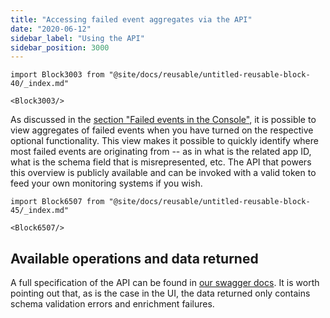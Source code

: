 ```yaml
---
title: "Accessing failed event aggregates via the API"
date: "2020-06-12"
sidebar_label: "Using the API"
sidebar_position: 3000
---
```


```mdx-code-block
import Block3003 from "@site/docs/reusable/untitled-reusable-block-40/_index.md"

<Block3003/>
```

As discussed in the [section "Failed events in the Console"](/docs/managing-data-quality/monitoring-failed-events/ui/index.md), it is possible to view aggregates of failed events when you have turned on the respective optional functionality. This view makes it possible to quickly identify where most failed events are originating from -- as in what is the related app ID, what is the schema field that is misrepresented, etc. The API that powers this overview is publicly available and can be invoked with a valid token to feed your own monitoring systems if you wish.

```mdx-code-block
import Block6507 from "@site/docs/reusable/untitled-reusable-block-45/_index.md"

<Block6507/>
```

## Available operations and data returned

A full specification of the API can be found in [our swagger docs](https://console.snowplowanalytics.com/api/msc/v1/docs/index.html?url=/api/msc/v1/docs/docs.yaml#/Metrics/getOrganizationsOrganizationidMetricsV1PipelinesPipelineidFailed-events). It is worth pointing out that, as is the case in the UI, the data returned only contains schema validation errors and enrichment failures.
